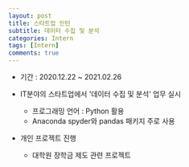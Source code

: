 ```yaml
---
layout: post
title: 스타트업 인턴
subtitle: 데이터 수집 및 분석
categories: Intern
tags: [Intern]
comments: true
---
```


* 기간 : 2020.12.22 ~ 2021.02.26
* IT분야의 스타트업에서 '데이터 수집 및 분석' 업무 실시
  * 프로그래밍 언어 : Python 활용
  * Anaconda spyder와 pandas 패키지 주로 사용 

* 개인 프로젝트 진행
  * 대학원 장학금 제도 관련 프로젝트